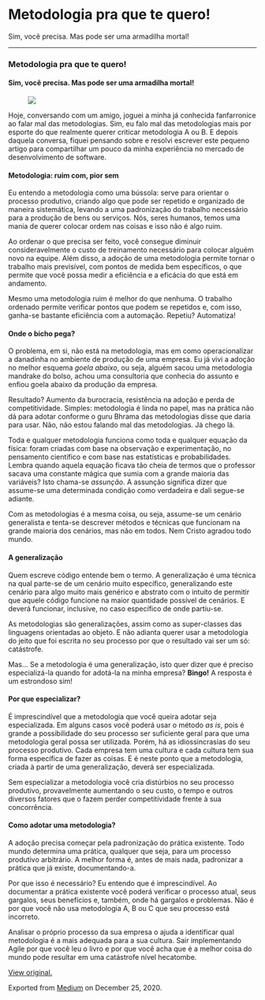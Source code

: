 Metodologia pra que te quero!
=============================

Sim, você precisa. Mas pode ser uma armadilha mortal!

------------------------------------------------------------------------

### Metodologia pra que te quero!

#### Sim, você precisa. Mas pode ser uma armadilha mortal!

<figure>
<img src="https://cdn-images-1.medium.com/max/800/1*DiLkiMz0hUCoFbFoLAtNhA.jpeg" class="graf-image" />
</figure>Hoje, conversando com um amigo, joguei a minha já conhecida
fanfarronice ao falar mal das metodologias. Sim, eu falo mal das
metodologias mais por esporte do que realmente querer criticar
metodologia A ou B. E depois daquela conversa, fiquei pensando sobre e
resolvi escrever este pequeno artigo para compartilhar um pouco da minha
experiência no mercado de desenvolvimento de software.

#### Metodologia: ruim com, pior sem

Eu entendo a metodologia como uma bússola: serve para orientar o
processo produtivo, criando algo que pode ser repetido e organizado de
maneira sistemática, levando a uma padronização do trabalho necessário
para a produção de bens ou serviços. Nós, seres humanos, temos uma mania
de querer colocar ordem nas coisas e isso não é algo ruim. 

Ao ordenar o que precisa ser feito, você consegue diminuir
consideravelmente o custo de treinamento necessário para colocar alguém
novo na equipe. Além disso, a adoção de uma metodologia permite tornar o
trabalho mais previsível, com pontos de medida bem específicos, o que
permite que você possa medir a eficiência e a eficácia do que está em
andamento.

Mesmo uma metodologia ruim é melhor do que nenhuma. O trabalho ordenado
permite verificar pontos que podem se repetidos e, com isso, ganha-se
bastante eficiência com a automação. Repetiu? Automatiza!

#### Onde o bicho pega?

O problema, em si, não está na metodologia, mas em como operacionalizar
a danadinha no ambiente de produção de uma empresa. Eu já vivi a adoção
no melhor esquema *goela abaixo*, ou seja, alguém sacou uma metodologia
mandrake do bolso, achou uma consultoria que conhecia do assunto e
enfiou goela abaixo da produção da empresa.

Resultado? Aumento da burocracia, resistência na adoção e perda de
competitividade. Simples: metodologia é linda no papel, mas na prática
não dá para adotar conforme o guru Bhrama das metodologias disse que
daria para usar. Não, não estou falando mal das metodologias. Já chego
lá. 

Toda e qualquer metodologia funciona como toda e qualquer equação da
física: foram criadas com base na observação e experimentação, no
pensamento científico e com base nas estatísticas e probabilidades.
Lembra quando aquela equação ficava tão cheia de termos que o professor
sacava uma constante mágica que sumia com a grande maioria das
variáveis? Isto chama-se *assunção*. A assunção significa dizer que
assume-se uma determinada condição como verdadeira e dali segue-se
adiante.

Com as metodologias é a mesma coisa, ou seja, assume-se um cenário
generalista e tenta-se descrever métodos e técnicas que funcionam na
grande maioria dos cenários, mas não em todos. Nem Cristo agradou todo
mundo.

#### A generalização

Quem escreve código entende bem o termo. A generalização é uma técnica
na qual parte-se de um cenário muito específico, generalizando este
cenário para algo muito mais genérico e abstrato com o intuito de
permitir que aquele código funcione na maior quantidade possível de
cenários. E deverá funcionar, inclusive, no caso específico de onde
partiu-se.

As metodologias são generalizações, assim como as super-classes das
linguagens orientadas ao objeto. E não adianta querer usar a metodologia
do jeito que foi escrita no seu processo por que o resultado vai ser um
só: catástrofe.

Mas… Se a metodologia é uma generalização, isto quer dizer que é preciso
especializá-la quando for adotá-la na minha empresa? **Bingo!** A
resposta é um estrondoso sim!

#### Por que especializar?

É imprescindível que a metodologia que você queira adotar seja
especializada. Em alguns casos você poderá usar o método *as is*, pois é
grande a possibilidade do seu processo ser suficiente geral para que uma
metodologia geral possa ser utilizada. Porém, há as idiossincrasias do
seu processo produtivo. Cada empresa tem uma cultura e cada cultura tem
sua forma específica de fazer as coisas. E é neste ponto que a
metodologia, criada à partir de uma generalização, deverá ser
especializada.

Sem especializar a metodologia você cria distúrbios no seu processo
produtivo, provavelmente aumentando o seu custo, o tempo e outros
diversos fatores que o fazem perder competitividade frente à sua
concorrência. 

#### Como adotar uma metodologia?

A adoção precisa começar pela padronização do prática existente. Todo
mundo determina uma prática, qualquer que seja, para um processo
produtivo arbitrário. A melhor forma é, antes de mais nada, padronizar a
prática que já existe, documentando-a.

Por que isso é necessário? Eu entendo que é imprescindível. Ao
documentar a prática existente você poderá verificar o processo atual,
seus gargalos, seus benefícios e, também, onde há gargalos e problemas.
Não é por que você não usa metodologia A, B ou C que seu processo está
incorreto.

Analisar o próprio processo da sua empresa o ajuda a identificar qual
metodologia é a mais adequada para a sua cultura. Sair implementando
Agile por que você leu o livro e por que você acha que é a melhor coisa
do mundo pode resultar em uma catástrofe nível hecatombe. 

  

[View original.](https://medium.com/p/19b0ca52bc8b)

Exported from [Medium](https://medium.com) on December 25, 2020.
